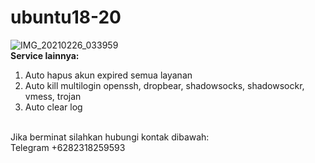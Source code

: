 # ubuntu18-20
![IMG_20210226_033959](https://user-images.githubusercontent.com/56117745/109214469-73900800-77e4-11eb-8f99-559a8565c6f8.jpg)
<br>
**Service lainnya:**
1. Auto hapus akun expired semua layanan
2. Auto kill multilogin openssh, dropbear, shadowsocks, shadowsockr, vmess, trojan
3. Auto clear log
<br>
Jika berminat silahkan hubungi kontak dibawah:
<br>
Telegram +6282318259593
